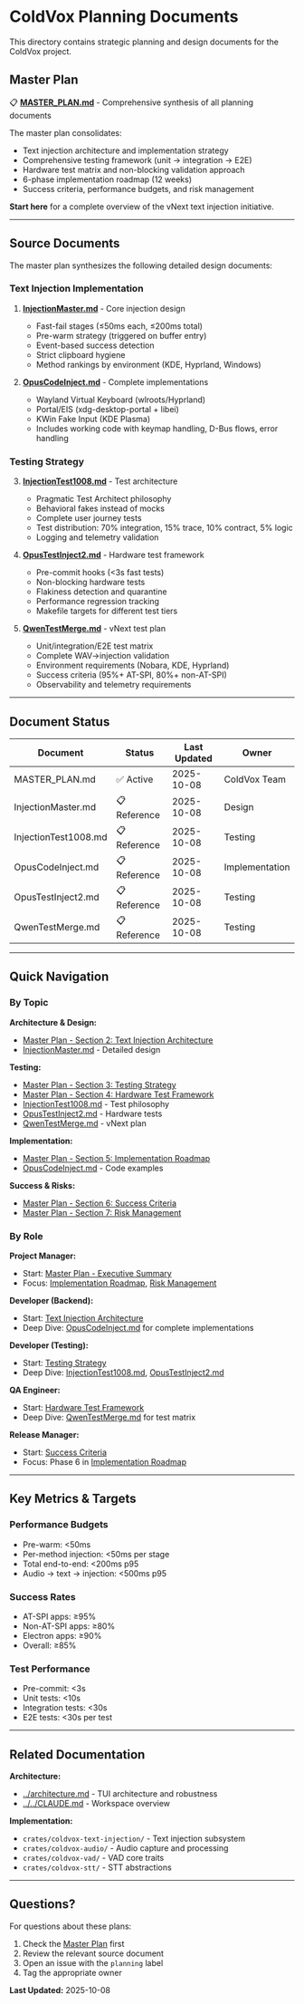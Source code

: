 # ColdVox Planning Documents

This directory contains strategic planning and design documents for the ColdVox project.

## Master Plan

📋 **[MASTER_PLAN.md](MASTER_PLAN.md)** - Comprehensive synthesis of all planning documents

The master plan consolidates:
- Text injection architecture and implementation strategy
- Comprehensive testing framework (unit → integration → E2E)
- Hardware test matrix and non-blocking validation approach
- 6-phase implementation roadmap (12 weeks)
- Success criteria, performance budgets, and risk management

**Start here** for a complete overview of the vNext text injection initiative.

---

## Source Documents

The master plan synthesizes the following detailed design documents:

### Text Injection Implementation

1. **[InjectionMaster.md](InjectionMaster.md)** - Core injection design
   - Fast-fail stages (≤50ms each, ≤200ms total)
   - Pre-warm strategy (triggered on buffer entry)
   - Event-based success detection
   - Strict clipboard hygiene
   - Method rankings by environment (KDE, Hyprland, Windows)

2. **[OpusCodeInject.md](OpusCodeInject.md)** - Complete implementations
   - Wayland Virtual Keyboard (wlroots/Hyprland)
   - Portal/EIS (xdg-desktop-portal + libei)
   - KWin Fake Input (KDE Plasma)
   - Includes working code with keymap handling, D-Bus flows, error handling

### Testing Strategy

3. **[InjectionTest1008.md](InjectionTest1008.md)** - Test architecture
   - Pragmatic Test Architect philosophy
   - Behavioral fakes instead of mocks
   - Complete user journey tests
   - Test distribution: 70% integration, 15% trace, 10% contract, 5% logic
   - Logging and telemetry validation

4. **[OpusTestInject2.md](OpusTestInject2.md)** - Hardware test framework
   - Pre-commit hooks (<3s fast tests)
   - Non-blocking hardware tests
   - Flakiness detection and quarantine
   - Performance regression tracking
   - Makefile targets for different test tiers

5. **[QwenTestMerge.md](QwenTestMerge.md)** - vNext test plan
   - Unit/integration/E2E test matrix
   - Complete WAV→injection validation
   - Environment requirements (Nobara, KDE, Hyprland)
   - Success criteria (95%+ AT-SPI, 80%+ non-AT-SPI)
   - Observability and telemetry requirements

---

## Document Status

| Document | Status | Last Updated | Owner |
|----------|--------|--------------|-------|
| MASTER_PLAN.md | ✅ Active | 2025-10-08 | ColdVox Team |
| InjectionMaster.md | 📋 Reference | 2025-10-08 | Design |
| InjectionTest1008.md | 📋 Reference | 2025-10-08 | Testing |
| OpusCodeInject.md | 📋 Reference | 2025-10-08 | Implementation |
| OpusTestInject2.md | 📋 Reference | 2025-10-08 | Testing |
| QwenTestMerge.md | 📋 Reference | 2025-10-08 | Testing |

---

## Quick Navigation

### By Topic

**Architecture & Design:**
- [Master Plan - Section 2: Text Injection Architecture](MASTER_PLAN.md#2-text-injection-architecture)
- [InjectionMaster.md](InjectionMaster.md) - Detailed design

**Testing:**
- [Master Plan - Section 3: Testing Strategy](MASTER_PLAN.md#3-testing-strategy)
- [Master Plan - Section 4: Hardware Test Framework](MASTER_PLAN.md#4-hardware-test-framework)
- [InjectionTest1008.md](InjectionTest1008.md) - Test philosophy
- [OpusTestInject2.md](OpusTestInject2.md) - Hardware tests
- [QwenTestMerge.md](QwenTestMerge.md) - vNext plan

**Implementation:**
- [Master Plan - Section 5: Implementation Roadmap](MASTER_PLAN.md#5-implementation-roadmap)
- [OpusCodeInject.md](OpusCodeInject.md) - Code examples

**Success & Risks:**
- [Master Plan - Section 6: Success Criteria](MASTER_PLAN.md#6-success-criteria)
- [Master Plan - Section 7: Risk Management](MASTER_PLAN.md#7-risk-management)

### By Role

**Project Manager:**
- Start: [Master Plan - Executive Summary](MASTER_PLAN.md#executive-summary)
- Focus: [Implementation Roadmap](MASTER_PLAN.md#5-implementation-roadmap), [Risk Management](MASTER_PLAN.md#7-risk-management)

**Developer (Backend):**
- Start: [Text Injection Architecture](MASTER_PLAN.md#2-text-injection-architecture)
- Deep Dive: [OpusCodeInject.md](OpusCodeInject.md) for complete implementations

**Developer (Testing):**
- Start: [Testing Strategy](MASTER_PLAN.md#3-testing-strategy)
- Deep Dive: [InjectionTest1008.md](InjectionTest1008.md), [OpusTestInject2.md](OpusTestInject2.md)

**QA Engineer:**
- Start: [Hardware Test Framework](MASTER_PLAN.md#4-hardware-test-framework)
- Deep Dive: [QwenTestMerge.md](QwenTestMerge.md) for test matrix

**Release Manager:**
- Start: [Success Criteria](MASTER_PLAN.md#6-success-criteria)
- Focus: Phase 6 in [Implementation Roadmap](MASTER_PLAN.md#56-phase-6-polish--release-weeks-11-12)

---

## Key Metrics & Targets

### Performance Budgets
- Pre-warm: <50ms
- Per-method injection: <50ms per stage
- Total end-to-end: <200ms p95
- Audio → text → injection: <500ms p95

### Success Rates
- AT-SPI apps: ≥95%
- Non-AT-SPI apps: ≥80%
- Electron apps: ≥90%
- Overall: ≥85%

### Test Performance
- Pre-commit: <3s
- Unit tests: <10s
- Integration tests: <30s
- E2E tests: <30s per test

---

## Related Documentation

**Architecture:**
- [../architecture.md](../architecture.md) - TUI architecture and robustness
- [../../CLAUDE.md](../../CLAUDE.md) - Workspace overview

**Implementation:**
- `crates/coldvox-text-injection/` - Text injection subsystem
- `crates/coldvox-audio/` - Audio capture and processing
- `crates/coldvox-vad/` - VAD core traits
- `crates/coldvox-stt/` - STT abstractions

---

## Questions?

For questions about these plans:
1. Check the [Master Plan](MASTER_PLAN.md) first
2. Review the relevant source document
3. Open an issue with the `planning` label
4. Tag the appropriate owner

**Last Updated:** 2025-10-08
